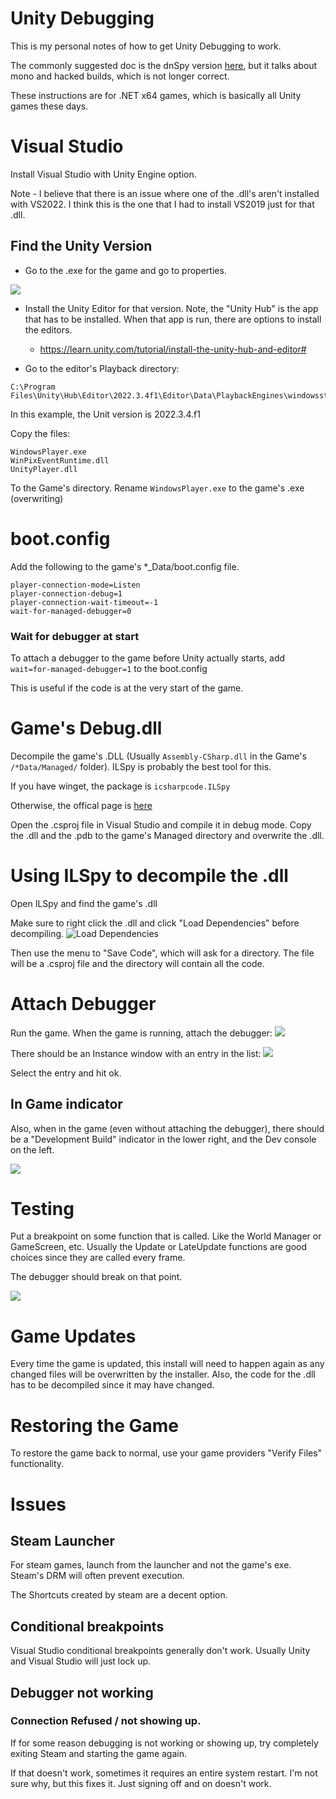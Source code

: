 
# Unity Debugging
This is my personal notes of how to get Unity Debugging to work.

The commonly suggested doc is the dnSpy version [here](https://github.com/dnSpy/dnSpy), but it talks about mono and hacked builds, which is not longer correct.

These instructions are for .NET x64 games, which is basically all Unity games these days.
# Visual Studio
Install Visual Studio with Unity Engine option.

Note - I believe that there is an issue where one of the .dll's aren't installed with VS2022.  I think this is the one that I had to install VS2019 just for that .dll.

## Find the Unity Version
* Go to the .exe for the game and go to properties.

![](./media/GamesEditorVersion.png) 

* Install the Unity Editor for that version.  Note, the "Unity Hub" is the app that has to be installed.  When that app is run, there are options to install the editors.
	* https://learn.unity.com/tutorial/install-the-unity-hub-and-editor#

* Go to the editor's Playback directory: 
```
C:\Program Files\Unity\Hub\Editor\2022.3.4f1\Editor\Data\PlaybackEngines\windowsstandalonesupport\Variations\win64_player_development_mono
```
In this example, the Unit version is 2022.3.4.f1

Copy the files:
```
WindowsPlayer.exe
WinPixEventRuntime.dll
UnityPlayer.dll
```

To the Game's directory.
Rename `WindowsPlayer.exe` to the game's .exe (overwriting)


# boot.config


  Add the following to the game's *_Data/boot.config file.



```
player-connection-mode=Listen
player-connection-debug=1
player-connection-wait-timeout=-1
wait-for-managed-debugger=0
```

### Wait for debugger at start

To attach a debugger to the game before Unity actually starts, add 
`wait=for-managed-debugger=1`
to the boot.config

This is useful if the code is at the very start of the game.

# Game's Debug.dll

Decompile the game's .DLL (Usually `Assembly-CSharp.dll` in the Game's `/*Data/Managed/` folder).
ILSpy is probably the best tool for this.

If you have winget, the package is ``icsharpcode.ILSpy``

Otherwise, the offical page is [here](https://github.com/icsharpcode/ILSpy)

Open the .csproj file in Visual Studio and compile it in debug mode. Copy the .dll and the .pdb to the game's Managed directory and overwrite the .dll.

# Using ILSpy to decompile the .dll
Open ILSpy and find the game's .dll

Make sure to right click the .dll and click "Load Dependencies" before decompiling.
![Load Dependencies](media\LoadDependencies.png)

Then use the menu to "Save Code", which will ask for a directory.  The file will be a .csproj file and the directory will contain all the code.

# Attach Debugger

Run the game.  When the game is running, attach the debugger:
![](media/UnityDebuggerAttach.png)



There should be an Instance window with an entry in the list:
![](media/AttachUnity.png)

Select the entry and hit ok.

## In Game indicator
Also, when in the game (even without attaching the debugger), there should be a "Development Build" indicator in the lower right, and the Dev console on the left.

![](media/DevelopmentBuildExample.png)



# Testing
Put a breakpoint on some function that is called.  Like the World Manager or GameScreen, etc.  Usually the Update or LateUpdate functions are good choices since they are called every frame.

The debugger should break on that point.

![](/media/DebuggerBreakpointExample.png)


# Game Updates
Every time the game is updated, this install will need to happen again as any changed files will be overwritten by the installer.
Also, the code for the .dll has to be decompiled since it may have changed.

# Restoring the Game
To restore the game back to normal, use your game providers "Verify Files" functionality.  

# Issues

## Steam Launcher

For steam games, launch from the launcher and not the game's exe.  Steam's DRM will often prevent execution.

The Shortcuts created by steam are a decent option.

## Conditional breakpoints

Visual Studio conditional breakpoints generally don't work.  Usually Unity and Visual Studio will just lock up.


## Debugger not working
### Connection Refused / not showing up.
If for some reason debugging is not working or showing up, try completely exiting Steam and starting the game again.

If that doesn't work, sometimes it requires an entire system restart.  I'm not sure why, but this fixes it.  Just signing off and on doesn't work.



